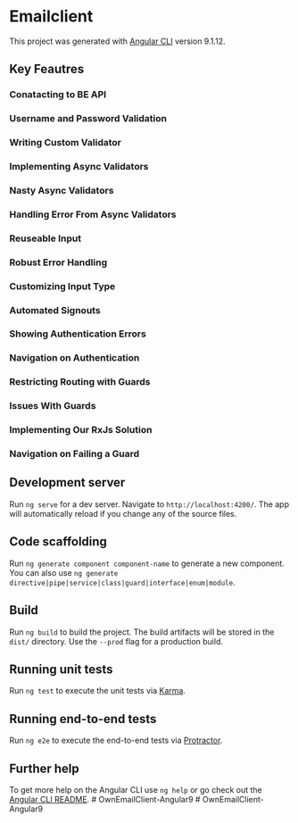 # Emailclient

This project was generated with [Angular CLI](https://github.com/angular/angular-cli) version 9.1.12.

## Key Feautres

### Conatacting to BE API

### Username and Password Validation

### Writing Custom Validator

### Implementing Async Validators

### Nasty Async Validators

### Handling Error From Async Validators

### Reuseable Input

### Robust Error Handling

### Customizing Input Type

### Automated Signouts

### Showing Authentication Errors

### Navigation on Authentication

### Restricting Routing with Guards

### Issues With Guards

### Implementing Our RxJs Solution

### Navigation on Failing a Guard

## Development server

Run `ng serve` for a dev server. Navigate to `http://localhost:4200/`. The app will automatically reload if you change any of the source files.

## Code scaffolding

Run `ng generate component component-name` to generate a new component. You can also use `ng generate directive|pipe|service|class|guard|interface|enum|module`.

## Build

Run `ng build` to build the project. The build artifacts will be stored in the `dist/` directory. Use the `--prod` flag for a production build.

## Running unit tests

Run `ng test` to execute the unit tests via [Karma](https://karma-runner.github.io).

## Running end-to-end tests

Run `ng e2e` to execute the end-to-end tests via [Protractor](http://www.protractortest.org/).

## Further help

To get more help on the Angular CLI use `ng help` or go check out the [Angular CLI README](https://github.com/angular/angular-cli/blob/master/README.md).
#   O w n E m a i l C l i e n t - A n g u l a r 9 
 
 #   O w n E m a i l C l i e n t - A n g u l a r 9 
 
 
